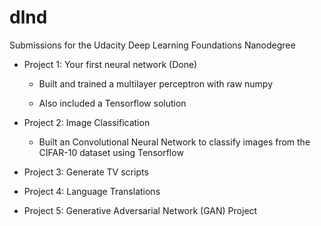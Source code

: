 # dlnd
Submissions for the Udacity Deep Learning Foundations Nanodegree 

* Project 1: Your first neural network (Done)

	* Built and trained a multilayer perceptron with raw numpy
			
	* Also included a Tensorflow solution

* Project 2: Image Classification

	* Built an Convolutional Neural Network to classify images from the CIFAR-10 dataset using Tensorflow

* Project 3: Generate TV scripts
* Project 4: Language Translations
* Project 5: Generative Adversarial Network (GAN) Project
